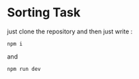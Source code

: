 # Sorting Task

just clone the repository and then just write :

```shell
npm i
```

and

```shell
npm run dev
```
